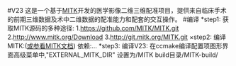 #V23
这是一个基于[MITK](http://www.mitk.org/)开发的医学影像二维三维配准项目，提供来自临床手术的前期三维数据及术中二维数据的配准能力和配套的交互操作。
#编译
*step1: 
    获取MITK源码的多种途径: 
        1.https://github.com/MITK/MITK.git
        2.http://www.mitk.org/Download
        3.http://git.mitk.org/MITK.git
×step2:
    编译MITK:([或参看MITK文档](http://docs.mitk.org/2014.03/BuildInstructionsPage.html))
        依赖:...
*step3:
    编译V23:
        在ccmake编译配置项图形界面高级菜单中,"EXTERNAL_MITK_DIR" 设置为/MITK build目录/MITK-build/